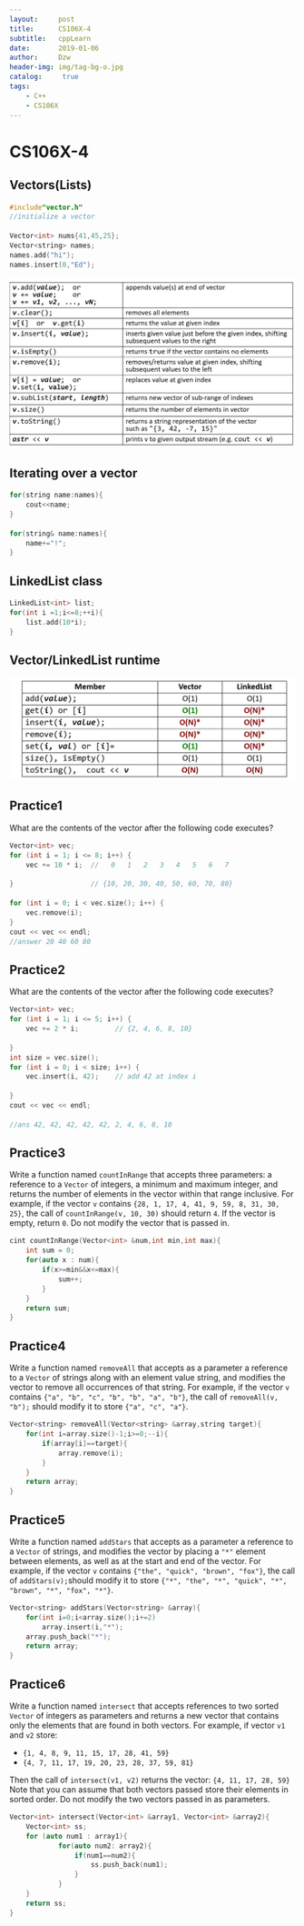 ```yaml
---
layout:     post
title:      CS106X-4
subtitle:   cppLearn
date:       2019-01-06
author:     Dzw
header-img: img/tag-bg-o.jpg
catalog: 	 true
tags:
    - C++
    - CS106X
---
```




# CS106X-4



## Vectors(Lists)

```c++
#include"vector.h"
//initialize a vector 

Vector<int> nums{41,45,25};
Vector<string> names;
names.add("hi");
names.insert(0,"Ed");
```

![](/img/cs106b/7.png)



## Iterating over a vector

```c++
for(string name:names){
    cout<<name;
}

for(string& name:names){
    name+="!";
}
```



## LinkedList class

```c++
LinkedList<int> list;
for(int i =1;i<=8;++i){
    list.add(10*i);
}
```



## Vector/LinkedList runtime

![](/img/cs106b/8.png)



## Practice1

What are the contents of the vector after the following code executes?

```c++
Vector<int> vec;
for (int i = 1; i <= 8; i++) {
    vec += 10 * i;  //   0   1   2   3   4   5   6   7
    
}                   // {10, 20, 30, 40, 50, 60, 70, 80}

for (int i = 0; i < vec.size(); i++) {
    vec.remove(i);
}
cout << vec << endl;
//answer 20 40 60 80
```



## Practice2

What are the contents of the vector after the following code executes?

```c++
Vector<int> vec;
for (int i = 1; i <= 5; i++) {
    vec += 2 * i;         // {2, 4, 6, 8, 10}
    
}
int size = vec.size();
for (int i = 0; i < size; i++) {
    vec.insert(i, 42);    // add 42 at index i
    
}
cout << vec << endl;

//ans 42, 42, 42, 42, 42, 2, 4, 6, 8, 10
```



## Practice3

Write a function named `countInRange` that accepts three parameters: a reference to a `Vector` of integers, a minimum and maximum integer, and returns the number of elements in the vector within that range inclusive. For example, if the vector `v` contains `{28, 1, 17, 4, 41, 9, 59, 8, 31, 30, 25}`, the call of `countInRange(v, 10, 30)` should return `4`. If the vector is empty, return `0`. Do not modify the vector that is passed in.

```c++
cint countInRange(Vector<int> &num,int min,int max){
    int sum = 0;
    for(auto x : num){
        if(x>=min&&x<=max){
            sum++;
        }
    }
    return sum;
}
```



## Practice4

Write a function named `removeAll` that accepts as a parameter a reference to a `Vector` of strings along with an element value string, and modifies the vector to remove all occurrences of that string. For example, if the vector `v` contains `{"a", "b", "c", "b", "b", "a", "b"}`, the call of `removeAll(v, "b");` should modify it to store `{"a", "c", "a"}`.

```c++
Vector<string> removeAll(Vector<string> &array,string target){
    for(int i=array.size()-1;i>=0;--i){
        if(array[i]==target){
            array.remove(i);
        }
    }
    return array;
}
```



## Practice5

Write a function named `addStars` that accepts as a parameter a reference to a `Vector` of strings, and modifies the vector by placing a `"*"` element between elements, as well as at the start and end of the vector. For example, if the vector `v` contains `{"the", "quick", "brown", "fox"}`, the call of `addStars(v);`should modify it to store `{"*", "the", "*", "quick", "*", "brown", "*", "fox", "*"}`.

```c++
Vector<string> addStars(Vector<string> &array){
    for(int i=0;i<array.size();i+=2)
        array.insert(i,"*");
    array.push_back("*");
    return array;
}
```



## Practice6

Write a function named `intersect` that accepts references to two sorted `Vector` of integers as parameters and returns a new vector that contains only the elements that are found in both vectors. For example, if vector `v1` and `v2` store:

- `{1, 4, 8, 9, 11, 15, 17, 28, 41, 59}`
- `{4, 7, 11, 17, 19, 20, 23, 28, 37, 59, 81}`

Then the call of `intersect(v1, v2)` returns the vector: `{4, 11, 17, 28, 59}` Note that you can assume that both vectors passed store their elements in sorted order. Do not modify the two vectors passed in as parameters.

```c++
Vector<int> intersect(Vector<int> &array1, Vector<int> &array2){
    Vector<int> ss;
    for (auto num1 : array1){
            for(auto num2: array2){
                if(num1==num2){
                    ss.push_back(num1);
                }
            }
    }
    return ss;
}

```


